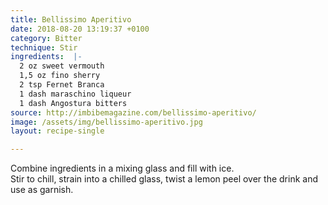 ```yaml
---
title: Bellissimo Aperitivo
date: 2018-08-20 13:19:37 +0100
category: Bitter
technique: Stir
ingredients:  |-
  2 oz sweet vermouth
  1,5 oz fino sherry
  2 tsp Fernet Branca
  1 dash maraschino liqueur
  1 dash Angostura bitters
source: http://imbibemagazine.com/bellissimo-aperitivo/
image: /assets/img/bellissimo-aperitivo.jpg
layout: recipe-single

---
```

Combine ingredients in a mixing glass and fill with ice.  
Stir to chill, strain into a chilled glass, twist a lemon peel over the drink and use as garnish.
